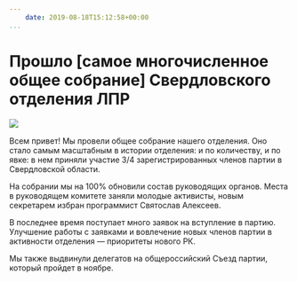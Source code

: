 ```yaml
---
    date: 2019-08-18T15:12:58+00:00
...
```


# Прошло [самое многочисленное общее собрание] Свердловского отделения ЛПР

![​](https://telegra.ph/file/f02850186d3365d8e444f.jpg)

Всем привет! Мы провели общее собрание нашего отделения. Оно стало самым масштабным в истории отделения: и по количеству, и по явке: в нем приняли участие 3/4 зарегистрированных членов партии в Свердловской области.

На собрании мы на 100% обновили состав руководящих органов. Места в руководящем комитете заняли молодые активисты, новым секретарем избран программист Святослав Алексеев.

В последнее время поступает много заявок на вступление в партию. Улучшение работы с заявками и вовлечение новых членов партии в активности отделения — приоритеты нового РК.

Мы также выдвинули делегатов на общероссийский Съезд партии, который пройдет в ноябре.